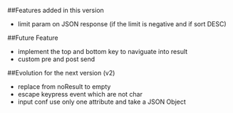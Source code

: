 ##Features added in this version

* limit param on JSON response (if the limit is negative and if sort DESC)

##Future Feature

* implement the top and bottom key to naviguate into result
* custom pre and post send

##Evolution for the next version (v2)

* replace from noResult to empty
* escape keypress event which are not char
* input conf use only one attribute and take a JSON Object
